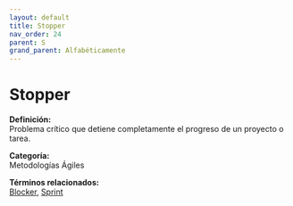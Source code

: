 ```yaml
---
layout: default
title: Stopper
nav_order: 24
parent: S
grand_parent: Alfabéticamente
---
```


# Stopper

**Definición:**  
Problema crítico que detiene completamente el progreso de un proyecto o tarea.

**Categoría:**  
Metodologías Ágiles 
  


**Términos relacionados:**  
[Blocker](https://maleniski.github.io/diccionario-angl-tec-mx/docs/alfabeticamente/B/blocker.html), [Sprint](https://maleniski.github.io/diccionario-angl-tec-mx/docs/alfabeticamente/S/sprint.html)
